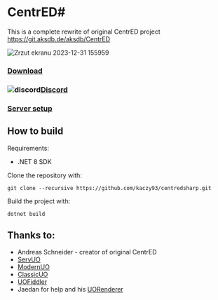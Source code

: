 # CentrED#

This is a complete rewrite of original CentrED project https://git.aksdb.de/aksdb/CentrED

![Zrzut ekranu 2023-12-31 155959](https://github.com/kaczy93/centredsharp/assets/16159577/2e26f01e-1802-4a5f-ae7e-2d5175cbfbb4)




### [**Download**](https://kaczy93.github.io/centredsharp/#/Download/)
### ![discord](https://user-images.githubusercontent.com/16159577/213001281-c68258d5-9a58-44a4-b90b-d3f1b2602e14.png)[**Discord**](https://discord.gg/zpNCv36fQ8)

### [Server setup](https://github.com/kaczy93/centredsharp/wiki/Server-setup)

## How to build
Requirements:
- .NET 8 SDK
  
Clone the repository with:

`git clone --recursive https://github.com/kaczy93/centredsharp.git`

Build the project with:

`dotnet build`

## Thanks to:

- Andreas Schneider - creator of original CentrED
- [ServUO](https://github.com/ServUO/ServUO)
- [ModernUO](https://github.com/modernuo/ModernUO)
- [ClassicUO](https://github.com/ClassicUO/ClassicUO)
- [UOFiddler](https://github.com/polserver/UOFiddler)
- Jaedan for help and his [UORenderer](https://github.com/jaedan/UORenderer)



